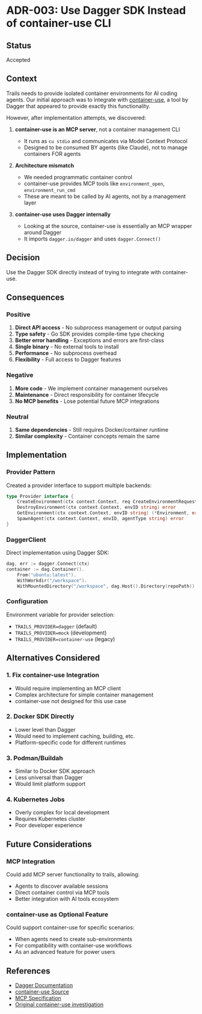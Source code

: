 # ADR-003: Use Dagger SDK Instead of container-use CLI

## Status
Accepted

## Context

Trails needs to provide isolated container environments for AI coding agents. Our initial approach was to integrate with [container-use](https://github.com/dagger/container-use), a tool by Dagger that appeared to provide exactly this functionality.

However, after implementation attempts, we discovered:

1. **container-use is an MCP server**, not a container management CLI
   - It runs as `cu stdio` and communicates via Model Context Protocol
   - Designed to be consumed BY agents (like Claude), not to manage containers FOR agents

2. **Architecture mismatch**
   - We needed programmatic container control
   - container-use provides MCP tools like `environment_open`, `environment_run_cmd`
   - These are meant to be called by AI agents, not by a management layer

3. **container-use uses Dagger internally**
   - Looking at the source, container-use is essentially an MCP wrapper around Dagger
   - It imports `dagger.io/dagger` and uses `dagger.Connect()`

## Decision

Use the Dagger SDK directly instead of trying to integrate with container-use.

## Consequences

### Positive

1. **Direct API access** - No subprocess management or output parsing
2. **Type safety** - Go SDK provides compile-time type checking
3. **Better error handling** - Exceptions and errors are first-class
4. **Single binary** - No external tools to install
5. **Performance** - No subprocess overhead
6. **Flexibility** - Full access to Dagger features

### Negative

1. **More code** - We implement container management ourselves
2. **Maintenance** - Direct responsibility for container lifecycle
3. **No MCP benefits** - Lose potential future MCP integrations

### Neutral

1. **Same dependencies** - Still requires Docker/container runtime
2. **Similar complexity** - Container concepts remain the same

## Implementation

### Provider Pattern

Created a provider interface to support multiple backends:

```go
type Provider interface {
    CreateEnvironment(ctx context.Context, req CreateEnvironmentRequest) (*Environment, error)
    DestroyEnvironment(ctx context.Context, envID string) error
    GetEnvironment(ctx context.Context, envID string) (*Environment, error)
    SpawnAgent(ctx context.Context, envID, agentType string) error
}
```

### DaggerClient

Direct implementation using Dagger SDK:

```go
dag, err := dagger.Connect(ctx)
container := dag.Container().
    From("ubuntu:latest").
    WithWorkdir("/workspace").
    WithMountedDirectory("/workspace", dag.Host().Directory(repoPath))
```

### Configuration

Environment variable for provider selection:
- `TRAILS_PROVIDER=dagger` (default)
- `TRAILS_PROVIDER=mock` (development)
- `TRAILS_PROVIDER=container-use` (legacy)

## Alternatives Considered

### 1. Fix container-use Integration
- Would require implementing an MCP client
- Complex architecture for simple container management
- container-use not designed for this use case

### 2. Docker SDK Directly
- Lower level than Dagger
- Would need to implement caching, building, etc.
- Platform-specific code for different runtimes

### 3. Podman/Buildah
- Similar to Docker SDK approach
- Less universal than Dagger
- Would limit platform support

### 4. Kubernetes Jobs
- Overly complex for local development
- Requires Kubernetes cluster
- Poor developer experience

## Future Considerations

### MCP Integration
Could add MCP server functionality to trails, allowing:
- Agents to discover available sessions
- Direct container control via MCP tools
- Better integration with AI tools ecosystem

### container-use as Optional Feature
Could support container-use for specific scenarios:
- When agents need to create sub-environments
- For compatibility with container-use workflows
- As an advanced feature for power users

## References

- [Dagger Documentation](https://docs.dagger.io)
- [container-use Source](https://github.com/dagger/container-use)
- [MCP Specification](https://modelcontextprotocol.io)
- [Original container-use investigation](#2)